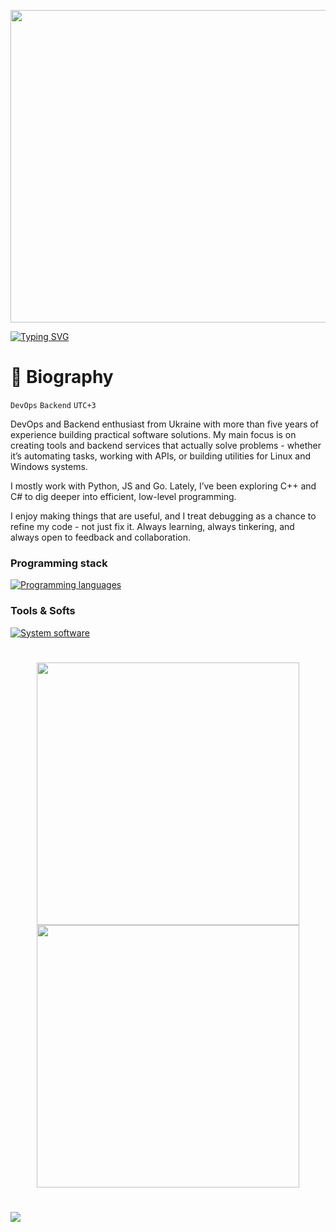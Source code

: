 <p align="center"><img src="https://user-images.githubusercontent.com/74038190/225813708-98b745f2-7d22-48cf-9150-083f1b00d6c9.gif" width="1400" height="500"></p>

<a href="https://git.io/typing-svg"><img src="https://readme-typing-svg.demolab.com?font=Fira+Code&size=50&pause=500&color=F78A13&center=true&random=false&width=1000&height=100&lines=LazyDev" alt="Typing SVG" /></a>

# 🌌 Biography

`DevOps` `Backend` `UTC+3`

DevOps and Backend enthusiast from Ukraine with more than five years of experience building practical software solutions. My main focus is on creating tools and backend services that actually solve problems - whether it’s automating tasks, working with APIs, or building utilities for Linux and Windows systems.

I mostly work with Python, JS and Go. Lately, I’ve been exploring C++ and C# to dig deeper into efficient, low-level programming.

I enjoy making things that are useful, and I treat debugging as a chance to refine my code - not just fix it. Always learning, always tinkering, and always open to feedback and collaboration.

### Programming stack
[![Programming languages](https://skillicons.dev/icons?i=python,js,go,c,cpp)](https://github.com/devbutlazy)

### Tools & Softs
[![System software](https://skillicons.dev/icons?i=windows,linux,fastapi,nodejs,cmake,git,docker,postgres,mongodb,mysql&perline=5)](https://github.com/devbutlazy)

#

<p align="center">
  <img src="https://github-readme-stats.vercel.app/api?username=devbutlazy&theme=tokyonight&hide_border=true&include_all_commits=true&count_private=true&show_icons=true" width="420">
  <img src="https://streak-stats.demolab.com/?user=devbutlazy&theme=tokyonight&hide_border=true" width="420">
</p>

#

![](https://komarev.com/ghpvc/?username=devbutlazy&color=blue)
